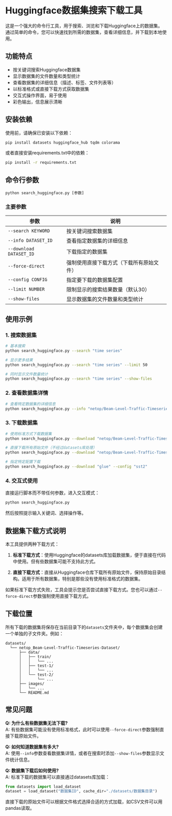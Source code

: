 # Huggingface数据集搜索下载工具

这是一个强大的命令行工具，用于搜索、浏览和下载Huggingface上的数据集。通过简单的命令，您可以快速找到所需的数据集，查看详细信息，并下载到本地使用。

## 功能特点

- 按关键词搜索Huggingface数据集
- 显示数据集的文件数量和类型统计
- 查看数据集的详细信息（描述、标签、文件列表等）
- 以标准格式或直接下载方式获取数据集
- 交互式操作界面，易于使用
- 彩色输出，信息展示清晰

## 安装依赖

使用前，请确保已安装以下依赖：

```bash
pip install datasets huggingface_hub tqdm colorama
```

或者直接安装requirements.txt中的依赖：

```bash
pip install -r requirements.txt
```

## 命令行参数

```
python search_huggingface.py [参数]
```

### 主要参数

| 参数 | 说明 |
|------|------|
| `--search KEYWORD` | 按关键词搜索数据集 |
| `--info DATASET_ID` | 查看指定数据集的详细信息 |
| `--download DATASET_ID` | 下载指定的数据集 |
| `--force-direct` | 强制使用直接下载方式（下载所有原始文件） |
| `--config CONFIG` | 指定要下载的数据集配置 |
| `--limit NUMBER` | 限制显示的搜索结果数量（默认30） |
| `--show-files` | 显示数据集的文件数量和类型统计 |

## 使用示例

### 1. 搜索数据集

```bash
# 基本搜索
python search_huggingface.py --search "time series"

# 显示更多结果
python search_huggingface.py --search "time series" --limit 50

# 同时显示文件数量统计
python search_huggingface.py --search "time series" --show-files
```

### 2. 查看数据集详情

```bash
# 查看特定数据集的详细信息
python search_huggingface.py --info "netop/Beam-Level-Traffic-Timeseries-Dataset"
```

### 3. 下载数据集

```bash
# 使用标准方式下载数据集
python search_huggingface.py --download "netop/Beam-Level-Traffic-Timeseries-Dataset"

# 直接下载所有原始文件（不经过datasets库处理）
python search_huggingface.py --download "netop/Beam-Level-Traffic-Timeseries-Dataset" --force-direct

# 指定特定配置下载
python search_huggingface.py --download "glue" --config "sst2"
```

### 4. 交互式使用

直接运行脚本而不带任何参数，进入交互模式：

```bash
python search_huggingface.py
```

然后按照提示输入关键词、选择操作等。

## 数据集下载方式说明

本工具提供两种下载方式：

1. **标准下载方式**：使用Huggingface的datasets库加载数据集，便于直接在代码中使用。但有些数据集可能不支持此方式。

2. **直接下载方式**：直接从Huggingface仓库下载所有原始文件，保持原始目录结构。适用于所有数据集，特别是那些没有使用标准格式的数据集。

如果标准下载方式失败，工具会提示您是否尝试直接下载方式。您也可以通过`--force-direct`参数强制使用直接下载方式。

## 下载位置

所有下载的数据集将保存在当前目录下的`datasets`文件夹中，每个数据集会创建一个单独的子文件夹。例如：

```
datasets/
  └── netop_Beam-Level-Traffic-Timeseries-Dataset/
      ├── data/
      │   ├── train/
      │   │   └── ...
      │   ├── test-1/
      │   │   └── ...
      │   └── test-2/
      │       └── ...
      ├── images/
      │   └── ...
      └── README.md
```

## 常见问题

**Q: 为什么有些数据集无法下载?**  
A: 有些数据集可能没有使用标准格式，此时可以使用`--force-direct`参数强制直接下载原始文件。

**Q: 如何知道数据集有多大?**  
A: 使用`--info`参数查看数据集详情，或者在搜索时添加`--show-files`参数显示文件统计信息。

**Q: 数据集下载后如何使用?**  
A: 标准下载的数据集可以直接通过datasets库加载：
```python
from datasets import load_dataset
dataset = load_dataset("数据集ID", cache_dir="./datasets/数据集目录")
```
直接下载的原始文件可以根据文件格式选择合适的方式加载，如CSV文件可以用pandas读取。 